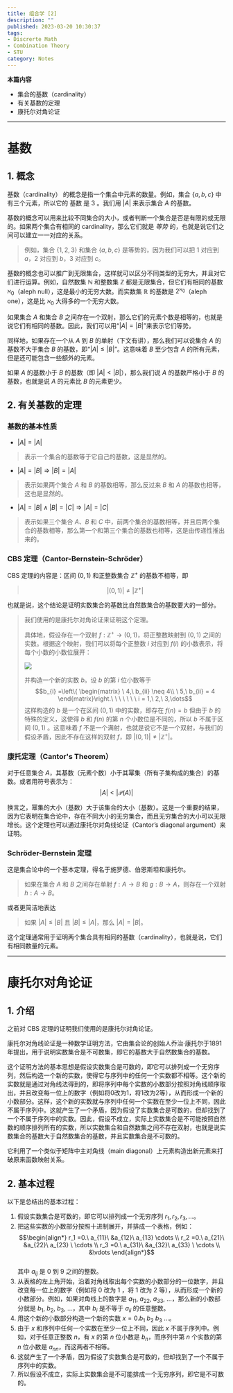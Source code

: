 ```yaml
---
title: 组合学 [2]
description: ""
published: 2023-03-20 10:30:37
tags:
- Discrerte Math
- Combination Theory
- STU
category: Notes
---
```




**本篇内容**
- 集合的基数（cardinality）
- 有关基数的定理
- 康托尔对角论证

<!--more-->

---


# 基数
## 1. 概念
基数（cardinality） 的概念是指一个集合中元素的数量。例如，集合 $\{a, b, c\}$ 中有三个元素，所以它的 基数 是 $3$ 。我们用 $|A|$ 来表示集合 $A$ 的基数。

基数的概念可以用来比较不同集合的大小，或者判断一个集合是否是有限的或无限的。如果两个集合有相同的 cardinality，那么它们就是 *等势* 的，也就是说它们之间可以建立一一对应的关系。

>例如，集合 $\{1, 2, 3\}$ 和集合 $\{a, b, c\}$ 是等势的，因为我们可以把 $1$ 对应到 $a$，$2$ 对应到 $b$，$3$ 对应到 $c$。

基数的概念也可以推广到无限集合，这样就可以区分不同类型的无穷大，并且对它们进行运算。例如，自然数集 $\mathbb{N}$ 和整数集 $\mathbb{Z}$ 都是无限集合，但它们有相同的基数 $\aleph_0$（aleph null），这是最小的无穷大数。而实数集 $\mathbb{R}$ 的基数是 $2^{\aleph_0}$（aleph one），这是比 $\aleph_0$ 大得多的一个无穷大数。

如果集合 $A$ 和集合 $B$ 之间存在一个双射，那么它们的元素个数是相等的，也就是说它们有相同的基数。因此，我们可以用“$|A|=|B|$”来表示它们等势。

同样地，如果存在一个从 $A$ 到 $B$ 的单射（下文有讲），那么我们可以说集合 $A$ 的基数不大于集合 $B$ 的基数，即“$|A|\leq |B|$”。这意味着 $B$ 至少包含 $A$ 的所有元素，但是还可能包含一些额外的元素。

如果 $A$ 的基数小于 $B$ 的基数（即 $|A|<|B|$），那么我们说 $A$ 的基数严格小于 $B$ 的基数，也就是说 $A$ 的元素比 $B$ 的元素更少。

## 2. 有关基数的定理

### 基数的基本性质
-   $|A| = |A|$ 
>表示一个集合的基数等于它自己的基数，这是显然的。


-   $|A| = |B| \Rightarrow |B| = |A|$ 
>表示如果两个集合 $A$ 和 $B$ 的基数相等，那么反过来 $B$ 和 $A$ 的基数也相等，这也是显然的。


-   $|A| = |B| \wedge |B| = |C| \Rightarrow |A| = |C|$ 
>表示如果三个集合 $A$、$B$ 和 $C$ 中，前两个集合的基数相等，并且后两个集合的基数相等，那么第一个和第三个集合的基数也相等，这是由传递性推出来的。


### CBS 定理（Cantor-Bernstein-Schröder）
CBS 定理的内容是：区间 $(0,1)$ 和正整数集合 $\mathbb{Z}^+$ 的基数不相等，即
>$$|(0,1)|\neq|\mathbb{Z}^+ |$$

也就是说，这个结论是证明实数集合的基数比自然数集合的基数要大的一部分。

>我们使用的是康托尔对角论证来证明这个定理。
>
>具体地，假设存在一个双射 $f:\mathbb{Z}^+\to(0,1)$，将正整数映射到 $(0,1)$ 之间的实数。根据这个映射，我们可以将每个正整数 $i$ 对应到 $f(i)$ 的小数表示，将每个小数的小数位展开：
>
>![](https://s2.loli.net/2023/03/20/OdD36ebFZcXn19z.png)
>
>并构造一个新的实数 $b$。设 $b$ 的第 $i$ 位小数等于 
>$$b_{i} =\left\{ \begin{matrix}
\ 4,\ b_{ii} \neq 4\\
\ 5,\ b_{ii} = 4
\end{matrix}\right.\ \ \ \ \ \ \ i = 1,\ 2,\ 3,\dots$$
>这样构造的 $b$ 是一个在区间 $(0,1)$ 中的实数，即存在 $f(n) = b$ 但由于 $b$ 的特殊的定义，这使得 $b$ 和 $f(n)$ 的第 $n$ 个小数位是不同的，所以 $b$ 不属于区间 $(0,1)$ 。这意味着 $f$ 不是一个满射，也就是说它不是一个双射，与我们的假设矛盾，因此不存在这样的双射 $f$，即 $|(0,1)|\neq|\mathbb{Z}^+ |$。

### 康托定理（Cantor's Theorem）
对于任意集合 $A$，其基数（元素个数）小于其幂集（所有子集构成的集合）的基数。或者用符号表示为：
$$|A|<|\mathcal{P}(A)|$$

换言之，幂集的大小（基数）大于该集合的大小（基数）。这是一个重要的结果，因为它表明在集合论中，存在不同大小的无穷集合，而且无穷集合的大小可以无限增长。这个定理也可以通过康托尔对角线论证（Cantor’s diagonal argument）来证明。


### Schröder-Bernstein 定理
这是集合论中的一个基本定理，得名于施罗德、伯恩斯坦和康托尔。
>如果在集合 $A$ 和 $B$ 之间存在单射 $f : A \to B$ 和 $g : B \to A$，则存在一个双射 $h : A \to B$。

或者更简洁地表达
> 如果 $|A|\leq |B|$ 且 $|B|\leq |A|$，那么 $|A|=|B|$。

这个定理通常用于证明两个集合具有相同的基数（cardinality），也就是说，它们有相同数量的元素。




---

# 康托尔对角论证
## 1. 介绍
之前对 CBS 定理的证明我们使用的是康托尔对角论证。

康托尔对角线论证是一种数学证明方法，它由集合论的创始人乔治·康托尔于1891年提出，用于说明实数集合是不可数集，即它的基数大于自然数集合的基数。

这个证明方法的基本思想是假设实数集合是可数的，即它可以排列成一个无穷序列，然后构造一个新的实数，使得它与序列中的任何一个实数都不相等。这个新的实数就是通过对角线法得到的，即将序列中每个实数的小数部分按照对角线顺序取出，并且改变每一位上的数字（例如将0改为1，将1改为2等），从而形成一个新的小数部分。这样，这个新的实数就与序列中任何一个实数在至少一位上不同，因此不属于序列中。这就产生了一个矛盾，因为假设了实数集合是可数的，但却找到了一个不属于序列中的实数。因此，假设不成立，实际上实数集合是不可能按照自然数的顺序排列所有的实数，所以实数集合和自然数集之间不存在双射，也就是说实数集合的基数大于自然数集合的基数，并且实数集合是不可数的。

它利用了一个类似于矩阵中主对角线（main diagonal）上元素构造出新元素来打破原来函数映射关系。

## 2. 基本过程
以下是总结出的基本过程：
1.  假设实数集合是可数的，即它可以排列成一个无穷序列 ${r_1,r_2,r_3,\dots}$。
2.  把这些实数的小数部分按照十进制展开，并排成一个表格，例如： 
$$\begin{align*} 
r_1 =0.\ a_{11}\ &a_{12}\ a_{13} \cdots \\
r_2 =0.\ a_{21}\ &a_{22}\ a_{23} \ \cdots \\
r_3 =0.\ a_{31}\ &a_{32}\ a_{33} \ \cdots \\
&\vdots
\end{align*}$$   
其中 $a_{ij}$ 是 $0$ 到 $9$ 之间的整数。
1.  从表格的左上角开始，沿着对角线取出每个实数的小数部分的一位数字，并且改变每一位上的数字（例如将 $0$ 改为 $1$ ，将 $1$ 改为 $2$ 等），从而形成一个新的小数部分。例如，如果对角线上的数字是 $a_{11},\ a_{22},\ a_{33},\ \dots$，那么新的小数部分就是 $b_1,\ b_2,\ b_3,\ \dots$，其中 $b_i$ 是不等于 $a_{ii}$ 的任意整数。
2.  用这个新的小数部分构造一个新的实数 $x=0.b_1\ b_2\ b_3\ \dots$。
3.  由于 $x$ 和序列中任何一个实数在至少一位上不同，因此 $x$ 不属于序列中。例如，对于任意正整数 $n$，有 $x$ 的第 $n$ 位小数是 $b_n$，而序列中第 $n$ 个实数的第 $n$ 位小数是 $a_{nn}$，而这两者不相等。
4.  这就产生了一个矛盾，因为假设了实数集合是可数的，但却找到了一个不属于序列中的实数。
5.  所以假设不成立，实际上实数集合是不可能排成一个无穷序列，即它是不可数的。